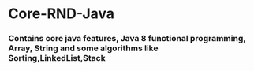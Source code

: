 # Core-RND-Java
<h3>Contains core java features, Java 8 functional programming, Array, String and some algorithms like Sorting,LinkedList,Stack</h3>

